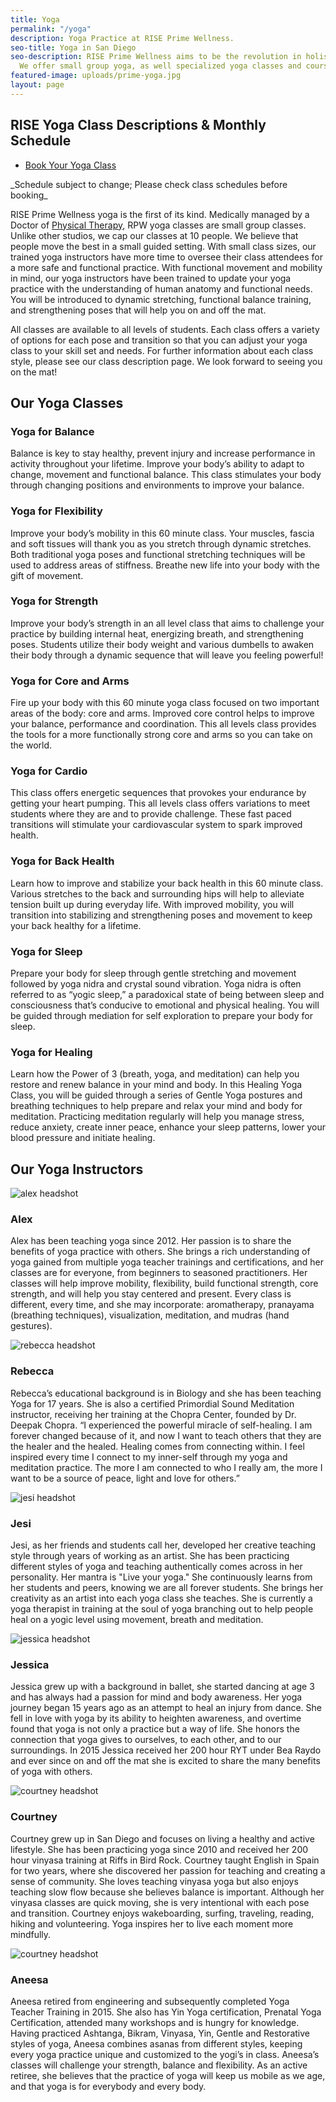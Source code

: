 ```yaml
---
title: Yoga
permalink: "/yoga"
description: Yoga Practice at RISE Prime Wellness.
seo-title: Yoga in San Diego
seo-description: RISE Prime Wellness aims to be the revolution in holistic yoga practice.
  We offer small group yoga, as well specialized yoga classes and courses.
featured-image: uploads/prime-yoga.jpg
layout: page
---
```


## RISE Yoga Class Descriptions & Monthly Schedule

<!-- Vagaro Yoga Booking Button -->
<ul class="actions">
  <li><a href="https://www.vagaro.com/riseprimewellness/classes" class="button special book-btn" target="_blank">Book Your Yoga Class</a></li>
</ul>
_Schedule subject to change; Please check class schedules before booking_

RISE Prime Wellness yoga is the first of its kind. Medically managed by a Doctor of [Physical Therapy](/physical-therapy), RPW yoga classes are small group classes. Unlike other studios, we cap our classes at 10 people. We believe that people move the best in a small guided setting. With small class sizes, our trained yoga instructors have more time to oversee their class attendees for a more safe and functional practice. With functional movement and mobility in mind, our yoga instructors have been trained to update your yoga practice with the understanding of human anatomy and functional needs. You will be introduced to dynamic stretching, functional balance training, and strengthening poses that will help you on and off the mat.

All classes are available to all levels of students. Each class offers a variety of options for each pose and transition so that you can adjust your yoga class to your skill set and needs. For further information about each class style, please see our class description page. We look forward to seeing you on the mat!

## Our Yoga Classes
<!-- Yoga class descriptions -->
<section class="grid-section">
  <div class="yoga-class-description">
    <h3>Yoga for Balance</h3>
    <p>Balance is key to stay healthy, prevent injury and increase performance in activity throughout your lifetime. Improve your body’s ability to adapt to change, movement and functional balance. This class stimulates your body through changing positions and environments to improve your balance.</p>
  </div>
  <div class="yoga-class-description">
    <h3>Yoga for Flexibility</h3>
    <p>Improve your body’s mobility in this 60 minute class. Your muscles, fascia and soft tissues will thank you as you stretch through dynamic stretches. Both traditional yoga poses and functional stretching techniques will be used to address areas of stiffness. Breathe new life into your body with the gift of movement.</p>
  </div>
  <div class="yoga-class-description">
    <h3>Yoga for Strength</h3>
    <p>Improve your body’s strength in an all level class that aims to challenge your practice by building internal heat, energizing breath, and strengthening poses. Students utilize their body weight and various dumbells to awaken their body through a dynamic sequence that will leave you feeling powerful!</p>
  </div>
</section>
<section class="grid-section">
  <div class="yoga-class-description">
    <h3>Yoga for Core and Arms</h3>
    <p>Fire up your body with this 60 minute yoga class focused on two important areas of the body: core and arms. Improved core control helps to improve your balance, performance and coordination. This all levels class provides the tools for a more functionally strong core and arms so you can take on the world.</p>
  </div>
  <div class="yoga-class-description">
    <h3>Yoga for Cardio</h3>
    <p>This class offers energetic sequences that provokes your endurance by getting your heart pumping. This all levels class offers variations to meet students where they are and to provide challenge. These fast paced transitions will stimulate your cardiovascular system to spark improved health.</p>
  </div>
  <div class="yoga-class-description">
    <h3>Yoga for Back Health</h3>
    <p>Learn how to improve and stabilize your back health in this 60 minute class. Various stretches to the back and surrounding hips will help to alleviate tension built up during everyday life. With improved mobility, you will transition into stabilizing and strengthening poses and movement to keep your back healthy for a lifetime.</p>
  </div>
</section>
<section class="grid-section">
  <div class="yoga-class-description">
    <h3>Yoga for Sleep</h3>
    <p>Prepare your body for sleep through gentle stretching and movement followed by yoga nidra and crystal sound vibration. Yoga nidra is often referred to as “yogic sleep,” a paradoxical state of being between sleep and consciousness that’s conducive to emotional and physical healing. You will be guided through mediation for self exploration to prepare your body for sleep.</p>
  </div>
  <div class="yoga-class-description">
    <h3>Yoga for Healing</h3>
    <p>Learn how the Power of 3 (breath, yoga, and meditation) can help you restore and renew balance in your mind and body. In this Healing Yoga Class, you will be guided through a series of Gentle Yoga postures and breathing techniques to help prepare and relax your mind and body for meditation. Practicing meditation regularly will help you manage stress, reduce anxiety, create inner peace, enhance your sleep patterns, lower your blood pressure and initiate healing.</p>
  </div>
  <div class="yoga-class-description">
    <!-- Place Next Yoga Class Here -->
  </div>
</section>

## Our Yoga Instructors
<!-- Yoga instructor bios -->
<section class="grid-section">
  <div class="yoga-instructor-bio">
    <img src="https://res.cloudinary.com/zheisey/image/upload/f_auto/Prime/alex.jpg" alt="alex headshot">
    <h3>Alex</h3>
    <p>Alex has been teaching yoga since 2012. Her passion is to share the benefits of yoga practice with others. She brings a rich understanding of yoga gained from multiple yoga teacher trainings and certifications, and her classes are for everyone, from beginners to seasoned practitioners. Her classes will help improve mobility, flexibility, build functional strength, core strength, and will help you stay centered and present. Every class is different, every time, and she may incorporate: aromatherapy, pranayama (breathing techniques), visualization, meditation, and mudras (hand gestures).</p>
  </div>
  <div class="yoga-instructor-bio">
    <img src="https://res.cloudinary.com/zheisey/image/upload/f_auto/Prime/rebecca.jpg" alt="rebecca headshot">
    <h3>Rebecca</h3>
    <p>Rebecca’s educational background is in Biology and she has been teaching Yoga for 17 years. She is also a certified Primordial Sound Meditation instructor, receiving her training at the Chopra Center, founded by Dr. Deepak Chopra. “I experienced the powerful miracle of self-healing. I am forever changed because of it, and now I want to teach others that they are the healer and the healed. Healing comes from connecting within. I feel inspired every time I connect to my inner-self through my yoga and meditation practice. The more I am connected to who I really am, the more I want to be a source of peace, light and love for others.”</p>
  </div>
  <div class="yoga-instructor-bio">
    <img src="https://res.cloudinary.com/zheisey/image/upload/f_auto/Prime/jesi.jpg" alt="jesi headshot">
    <h3>Jesi</h3>
    <p>Jesi, as her friends and students call her, developed her creative teaching style through years of working as an artist. She has been practicing different styles of yoga and teaching authentically comes across in her personality. Her mantra is "Live your yoga." She continuously learns from her students and peers, knowing we are all forever students. She brings her creativity as an artist into each yoga class she teaches. She is currently a yoga therapist in training at the soul of yoga branching out to help people heal on a yogic level using movement, breath and meditation.</p>
  </div>
  <div class="yoga-instructor-bio">
    <img src="https://res.cloudinary.com/zheisey/image/upload/f_auto/Prime/jessica.jpg" alt="jessica headshot">
    <h3>Jessica</h3>
    <p>Jessica grew up with a background in ballet, she started dancing at age 3 and has always had a passion for mind and body awareness. Her yoga journey began 15 years ago as an attempt to heal an injury from dance. She fell in love with yoga by its ability to heighten awareness, and overtime found that yoga is not only a practice but a way of life. She honors the connection that yoga gives to ourselves, to each other, and to our surroundings. In 2015 Jessica received her 200 hour RYT under Bea Raydo and ever since on and off the mat she is excited to share the many benefits of yoga with others.</p>
  </div>
  <div class="yoga-instructor-bio">
    <img src="https://res.cloudinary.com/zheisey/image/upload/f_auto/Prime/courtney.jpg" alt="courtney headshot">
    <h3>Courtney</h3>
    <p>Courtney grew up in San Diego and focuses on living a healthy and active lifestyle. She has been practicing yoga since 2010 and received her 200 hour vinyasa training at Riffs in Bird Rock. Courtney taught English in Spain for two years, where she discovered her passion for teaching and creating a sense of community. She loves teaching vinyasa yoga but also enjoys teaching slow flow because she believes balance is important. Although her vinyasa classes are quick moving, she is very intentional with each pose and transition. Courtney enjoys wakeboarding, surfing, traveling, reading, hiking and volunteering. Yoga inspires her to live each moment more mindfully.</p>
  </div>
  <div class="yoga-instructor-bio">
    <img src="https://res.cloudinary.com/zheisey/image/upload/f_auto/Prime/aneesa.jpg" alt="courtney headshot">
    <h3>Aneesa</h3>
    <p>Aneesa retired from engineering and subsequently completed Yoga Teacher Training in 2015. She also has Yin Yoga certification, Prenatal Yoga Certification, attended many workshops and is hungry for knowledge. Having practiced Ashtanga, Bikram, Vinyasa, Yin, Gentle and Restorative styles of yoga, Aneesa combines asanas from different styles, keeping every yoga practice unique and customized to the yogi’s in class. Aneesa’s classes will challenge your strength, balance and flexibility. As an active retiree, she believes that the practice of yoga will keep us mobile as we age, and that yoga is for everybody and every body.</p>
  </div>
</section>

